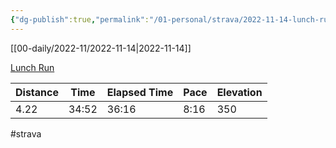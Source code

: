 ```yaml
---
{"dg-publish":true,"permalink":"/01-personal/strava/2022-11-14-lunch-run/"}
---
```



[[00-daily/2022-11/2022-11-14\|2022-11-14]]

[Lunch Run](https://www.strava.com/activities/8146215828)

| Distance | Time  | Elapsed Time | Pace | Elevation |
| -------- | ----- | ------------ | ---- | --------- |
| 4.22     | 34:52 | 36:16        | 8:16 | 350       |




#strava
